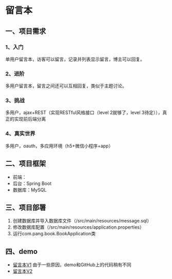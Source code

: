 # 留言本 
## 一、项目需求
### 1、入门
单用户留言本，访客可以留言，记录并列表显示留言，博主可以回复。
### 2、进阶
多用户留言本，留言之间还可以互相回复，类似于主题讨论。
### 3、挑战
多用户，ajax+REST（实现RESTful风格接口（level 2就够了，level 3待定）），真正的实现前后端分离
### 4、真实世界
多用户，oauth，多应用环境（h5+微信小程序+app）
## 二、项目框架
- 前端：
- 后台：Spring Boot
- 数据库：MySQL
## 三、项目部署
1. 创建数据库并导入数据库文件（/src/main/resources/message.sql）
2. 修改数据库配置（/src/main/resources/application.properties）
3. 运行com.pang.book.BookApplication类
## 四、demo
- [留言本V1](http://pangyuworld.cn:8080/book/)
由于一些原因，demo和GitHub上的代码稍有不同
- [留言本V2](http://pangyuworld.cn:18887/)

